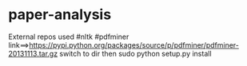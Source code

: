 paper-analysis
==============


External repos used
#nltk
#pdfminer  link==>https://pypi.python.org/packages/source/p/pdfminer/pdfminer-20131113.tar.gz
	   switch to dir then sudo python setup.py install
